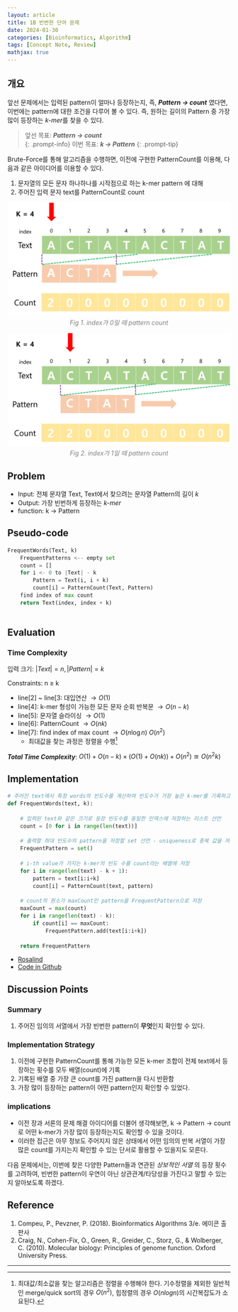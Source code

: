 ```yaml
---
layout: article
title: 1B 빈번한 단어 문제
date: 2024-01-30
categories: [Bioinformatics, Algorithm]
tags: [Concept Note, Review]
mathjax: true
---
```


## 개요
앞선 문제에서는 입력된 pattern이 얼마나 등장하는지, 즉, ***Pattern → count*** 였다면, 이번에는 pattern에 대한 조건을 다루어 볼 수 있다. 즉, 원하는 길이의 Pattern 중 가장 많이 등장하는 *k-mer*를 찾을 수 있다.
> 앞선 목표: ***Pattern → count***  
{: .prompt-info}
> 이번 목표: ***k → Pattern***
{: .prompt-tip}

Brute-Force를 통해 알고리즘을 수행하면, 이전에 구현한 PatternCount를 이용해, 다음과 같은 아이디어를 이용할 수 있다.
1. 문자열의 모든 문자 하나하나를 시작점으로 하는 k-mer pattern 에 대해
2. 주어진 입력 문자 text를 PatternCount로 count  
<p align="center" style="color: gray">
    <img src="/assets/images/contents/FrequentWords1.png">
    <br>
    <i>
        Fig 1. index가 0일 때 pattern count
    </i>
</p>

<p align="center" style="color: gray">
    <img src="/assets/images/contents/FrequentWords2.png">
    <br>
    <i>
        Fig 2. index가 1일 때 pattern count
    </i>
</p>

## Problem

- Input: 전체 문자열 Text, Text에서 찾으려는 문자열 Pattern의 길이 *k*
- Output: 가장 빈번하게 등장하는 *k-mer*
- function: k $\to$ Pattern



## Pseudo-code

```python
FrequentWords(Text, k)
    FrequentPatterns <-- empty set
    count = []
    for i <- 0 to |Text| - k
       	Pattern = Text(i, i + k)
        count[i] = PatternCount(Text, Pattern)
    find index of max count
    return Text(index, index + k)
    
```



## Evaluation

### Time Complexity

입력 크기: $\left\vert Text \right\vert = n, \left\vert Pattern \right\vert=k$​ 

$\text{Constraints: n ≥ k}$

- line[2] ~ line[3: 대입연산 $\to O(1)$​  
- line[4]: k-mer 형성이 가능한 모든 문자 순회 반복문 $\to O(n-k)$  
- line[5]: 문자열 슬라이싱 $\to O(1)$
- line[6]: PatternCount $\to O(nk)$  
- line[7]: find index of max count $\to O(n\log{n}) ~ O(n^2)$ 
    - 최대값을 찾는 과정은 정렬을 수행[^1]  

***Total Time Complexity***: $O(1) + O(n-k) \times (O(1) + O(nk)) + O(n^2) \approxeq O(n^2k)$



## Implementation

```python
# 주어진 text에서 특정 words의 빈도수를 계산하여 빈도수가 가장 높은 k-mer를 기록하고 반환하는 함수
def FrequentWords(text, k):
    
    # 입력된 text와 같은 크기로 등장 빈도수를 동일한 인덱스에 저장하는 리스트 선언
    count = [0 for i in range(len(text))]

    # 출력할 최대 빈도수의 pattern을 저장할 set 선언 - uniqueness로 중복 값을 저장하지 않음
    FrequentPattern = set()
    
    # i-th value가 가지는 k-mer의 빈도 수를 count라는 배열에 저장
    for i in range(len(text) - k + 1):
        pattern = text[i:i+k]
        count[i] = PatternCount(text, pattern)

    # count의 원소가 maxCount인 pattern을 FrequentPattern으로 저장
    maxCount = max(count)
    for i in range(len(text) - k):
        if count[i] == maxCount:
            FrequentPattern.add(text[i:i+k])

    return FrequentPattern
```
- [Rosalind](https://rosalind.info/problems/ba1b/)
- [Code in Github](https://github.com/mulatta/Bioinforamtics-Algorithm-practice/blob/main/Chapter%201/FrequentWords.py)



## Discussion Points

### Summary

1.   주어진 임의의 서열에서 가장 빈번한 pattern이 **무엇**인지 확인할 수 있다.



### Implementation Strategy 

1.   이전에 구현한 PatternCount를 통해 가능한 모든 k-mer 조합이 전체 text에서 등장하는 횟수를 모두 배열(count)에 기록
2.   기록된 배열 중 가장 큰 count를 가진 pattern을 다시 반환함
3.   가장 많이 등장하는 pattern이 어떤 pattern인지 확인할 수 있었다.



### implications

-   이전 장과 서론의 문제 해결 아이디어를 더불어 생각해보면, k → Pattern → count로 어떤 k-mer가 가장 많이 등장하는지도 확인할 수 있을 것이다. 
-   이러한 접근은 아무 정보도 주어지지 않은 상태에서 어떤 임의의 반복 서열이 가장 많은 count를 가지는지 확인할 수 있는 단서로 활용할 수 있을지도 모른다.



다음 문제에서는, 이번에 찾은 다양한 Pattern들과 연관된 *상보적인 서열* 의 등장 횟수를 고려하여, 빈번한 pattern이 우연이 아닌 상관관계/타당성을 가진다고 말할 수 있는지 알아보도록 하겠다.



## Reference

1. Compeu, P., Pevzner, P. (2018). Bioinformatics Algorithms 3/e. 에이콘 출판사
2. Craig, N., Cohen-Fix, O., Green, R., Greider, C., Storz, G., & Wolberger, C. (2010). Molecular biology: Principles of genome function. Oxford University Press.

---
[^1]: 최대값/최소값을 찾는 알고리즘은 정렬을 수행해야 한다. 기수정렬을 제외한 일반적인 merge/quick sort의 경우 $O(n^2)$, 힙정렬의 경우 $O(nlog{n})$의 시간복잡도가 소요된다.